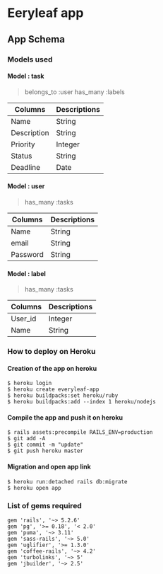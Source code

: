 # Eeryleaf app

## App Schema

### Models used

#### Model : task
> belongs_to :user
> has_many :labels

| Columns        | Descriptions  |
| -------------- | ------------- |
| Name           | String        |
| Description    | String        |
| Priority       | Integer       |
| Status         | String        |
| Deadline       | Date          |

#### Model : user
> has_many :tasks

| Columns        | Descriptions  |
| -------------- | ------------- |
| Name           | String        |
| email          | String        |
| Password       | String        |

#### Model : label
> has_many :tasks

| Columns        | Descriptions  |
| -------------- | ------------- |
| User_id        | Integer       |
| Name           | String        |

### How to deploy on Heroku

#### Creation of the app on heroku
```
$ heroku login
$ heroku create everyleaf-app
$ heroku buildpacks:set heroku/ruby
$ heroku buildpacks:add --index 1 heroku/nodejs
```
#### Compile the app and push it on heroku
```
$ rails assets:precompile RAILS_ENV=production
$ git add -A
$ git commit -m "update"
$ git push heroku master
```

#### Migration and open app link
```
$ heroku run:detached rails db:migrate
$ heroku open app
```

### List of gems required
```
gem 'rails', '~> 5.2.6'
gem 'pg', '>= 0.18', '< 2.0'
gem 'puma', '~> 3.11'
gem 'sass-rails', '~> 5.0'
gem 'uglifier', '>= 1.3.0'
gem 'coffee-rails', '~> 4.2'
gem 'turbolinks', '~> 5'
gem 'jbuilder', '~> 2.5'
```
